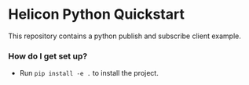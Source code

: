 # Helicon Python Quickstart #

This repository contains a python publish and subscribe client example.

### How do I get set up? ###

* Run `pip install -e .` to install the project.